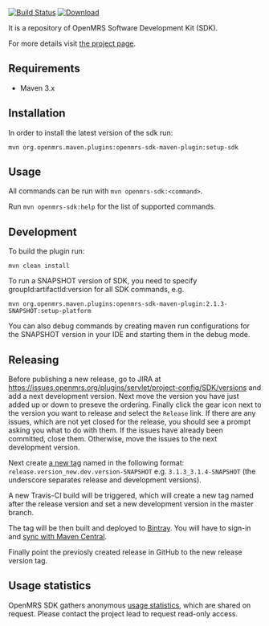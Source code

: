 [![Build Status](https://travis-ci.org/openmrs/openmrs-sdk.svg?branch=master)](https://travis-ci.org/openmrs/openmrs-sdk) [ ![Download](https://api.bintray.com/packages/openmrs/maven/openmrs-sdk/images/download.svg) ](https://bintray.com/openmrs/maven/openmrs-sdk/_latestVersion)

It is a repository of OpenMRS Software Development Kit (SDK).

For more details visit [the project page](https://wiki.openmrs.org/display/docs/OpenMRS+SDK).

## Requirements
 * Maven 3.x
 
## Installation
In order to install the latest version of the sdk run: <br/>

`mvn org.openmrs.maven.plugins:openmrs-sdk-maven-plugin:setup-sdk`

## Usage
All commands can be run with `mvn openmrs-sdk:<command>`.

Run `mvn openmrs-sdk:help` for the list of supported commands.

## Development

To build the plugin run:

`mvn clean install`

To run a SNAPSHOT version of SDK, you need to specify groupId:artifactId:version for all SDK commands, e.g.

`mvn org.openmrs.maven.plugins:openmrs-sdk-maven-plugin:2.1.3-SNAPSHOT:setup-platform`

You can also debug commands by creating maven run configurations for the SNAPSHOT version in your IDE and starting them in the debug mode.

## Releasing

Before publishing a new release, go to JIRA at https://issues.openmrs.org/plugins/servlet/project-config/SDK/versions and add a next development version. Next move the version you have just added up or down to preseve the ordering. Finally click the gear icon next to the version you want to release and select the `Release` link. If there are any issues, which are not yet closed for the release, you should see a prompt asking you what to do with them. If the issues have already been committed, close them. Otherwise, move the issues to the next development version.  

Next create [a new tag](https://github.com/openmrs/openmrs-sdk/releases) named in the following format: `release.version_new.dev.version-SNAPSHOT` e.g. `3.1.3_3.1.4-SNAPSHOT` (the underscore separates release and development versions).

A new Travis-CI build will be triggered, which will create a new tag named after the release version and set a new development version in the master branch. 

The tag will be then built and deployed to [Bintray](https://bintray.com/openmrs/maven/openmrs-sdk). You will have to sign-in and [sync with Maven Central](https://bintray.com/openmrs/maven/openmrs-sdk#central). 

Finally point the previosly created release in GitHub to the new release version tag.

## Usage statistics

OpenMRS SDK gathers anonymous [usage statistics](https://docs.google.com/spreadsheets/d/1yMcfBl10l32YxWtXneD0wJZh11-qaLBMAwQFC9JUogA/edit#gid=42570905), which are shared on request. Please contact the project lead to request read-only access.

